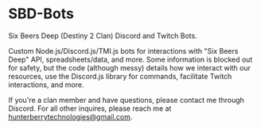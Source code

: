 # SBD-Bots
Six Beers Deep (Destiny 2 Clan) Discord and Twitch Bots.

Custom Node.js/Discord.js/TMI.js bots for interactions with "Six Beers Deep" API, spreadsheets/data, and more. Some information is blocked out for safety,
but the code (although messy) details how we interact with our resources, use the Discord.js library for commands, facilitate Twitch interactions, and more. 

If you're a clan member and have questions, please contact me through Discord. For all other inquires, please reach me at hunterberrytechnologies@gmail.com. 
